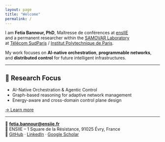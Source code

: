 ```yaml
---
layout: page
title: "Welcome"
permalink: /
---
```





I am **Fetia Bannour, PhD**, Maîtresse de conférences at [ensIIE](https://www.ensiie.fr)  
and a permanent researcher within the [SAMOVAR Laboratory](https://samovar.telecom-sudparis.eu)  
at [Télécom SudParis](https://www.telecom-sudparis.eu) / [Institut Polytechnique de Paris](https://www.ip-paris.fr).

My work focuses on **AI-native orchestration**, **programmable networks**, and **distributed control** for future intelligent infrastructures.

---

## 🔬 Research Focus
- AI-Native Orchestration & Agentic Control  
- Graph-based reasoning for adaptive network management  
- Energy-aware and cross-domain control plane design  

[→ Learn more](/research/)

---

📧 **fetia.bannour@ensiie.fr**  
🏫 ENSIIE – 1 Square de la Résistance, 91025 Évry, France  
🔗 [GitHub](https://github.com/fetia) · [LinkedIn](#) · [Google Scholar](#)
